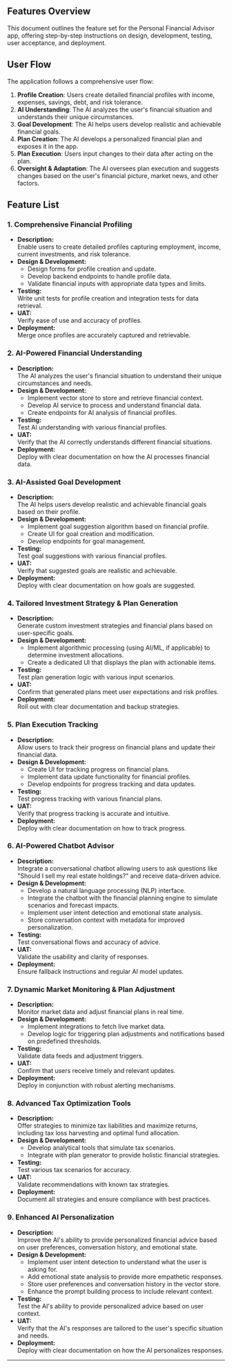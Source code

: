 ## Features Overview
This document outlines the feature set for the Personal Financial Advisor app, offering step-by-step instructions on design, development, testing, user acceptance, and deployment.

## User Flow
The application follows a comprehensive user flow:

1. **Profile Creation**: Users create detailed financial profiles with income, expenses, savings, debt, and risk tolerance.
2. **AI Understanding**: The AI analyzes the user's financial situation and understands their unique circumstances.
3. **Goal Development**: The AI helps users develop realistic and achievable financial goals.
4. **Plan Creation**: The AI develops a personalized financial plan and exposes it in the app.
5. **Plan Execution**: Users input changes to their data after acting on the plan.
6. **Oversight & Adaptation**: The AI oversees plan execution and suggests changes based on the user's financial picture, market news, and other factors.

## Feature List

### 1. Comprehensive Financial Profiling
- **Description:**  
  Enable users to create detailed profiles capturing employment, income, current investments, and risk tolerance.
- **Design & Development:**  
  - Design forms for profile creation and update.
  - Develop backend endpoints to handle profile data.
  - Validate financial inputs with appropriate data types and limits.
- **Testing:**  
  Write unit tests for profile creation and integration tests for data retrieval.
- **UAT:**  
  Verify ease of use and accuracy of profiles.
- **Deployment:**  
  Merge once profiles are accurately captured and retrievable.

### 2. AI-Powered Financial Understanding
- **Description:**  
  The AI analyzes the user's financial situation to understand their unique circumstances and needs.
- **Design & Development:**  
  - Implement vector store to store and retrieve financial context.
  - Develop AI service to process and understand financial data.
  - Create endpoints for AI analysis of financial profiles.
- **Testing:**  
  Test AI understanding with various financial profiles.
- **UAT:**  
  Verify that the AI correctly understands different financial situations.
- **Deployment:**  
  Deploy with clear documentation on how the AI processes financial data.

### 3. AI-Assisted Goal Development
- **Description:**  
  The AI helps users develop realistic and achievable financial goals based on their profile.
- **Design & Development:**  
  - Implement goal suggestion algorithm based on financial profile.
  - Create UI for goal creation and modification.
  - Develop endpoints for goal management.
- **Testing:**  
  Test goal suggestions with various financial profiles.
- **UAT:**  
  Verify that suggested goals are realistic and achievable.
- **Deployment:**  
  Deploy with clear documentation on how goals are suggested.

### 4. Tailored Investment Strategy & Plan Generation
- **Description:**  
  Generate custom investment strategies and financial plans based on user-specific goals.
- **Design & Development:**  
  - Implement algorithmic processing (using AI/ML, if applicable) to determine investment allocations.
  - Create a dedicated UI that displays the plan with actionable items.
- **Testing:**  
  Test plan generation logic with various input scenarios.
- **UAT:**  
  Confirm that generated plans meet user expectations and risk profiles.
- **Deployment:**  
  Roll out with clear documentation and backup strategies.

### 5. Plan Execution Tracking
- **Description:**  
  Allow users to track their progress on financial plans and update their financial data.
- **Design & Development:**  
  - Create UI for tracking progress on financial plans.
  - Implement data update functionality for financial profiles.
  - Develop endpoints for progress tracking and data updates.
- **Testing:**  
  Test progress tracking with various financial plans.
- **UAT:**  
  Verify that progress tracking is accurate and intuitive.
- **Deployment:**  
  Deploy with clear documentation on how to track progress.

### 6. AI-Powered Chatbot Advisor
- **Description:**  
  Integrate a conversational chatbot allowing users to ask questions like "Should I sell my real estate holdings?" and receive data-driven advice.
- **Design & Development:**  
  - Develop a natural language processing (NLP) interface.
  - Integrate the chatbot with the financial planning engine to simulate scenarios and forecast impacts.
  - Implement user intent detection and emotional state analysis.
  - Store conversation context with metadata for improved personalization.
- **Testing:**  
  Test conversational flows and accuracy of advice.
- **UAT:**  
  Validate the usability and clarity of responses.
- **Deployment:**  
  Ensure fallback instructions and regular AI model updates.

### 7. Dynamic Market Monitoring & Plan Adjustment
- **Description:**  
  Monitor market data and adjust financial plans in real time.
- **Design & Development:**  
  - Implement integrations to fetch live market data.
  - Develop logic for triggering plan adjustments and notifications based on predefined thresholds.
- **Testing:**  
  Validate data feeds and adjustment triggers.
- **UAT:**  
  Confirm that users receive timely and relevant updates.
- **Deployment:**  
  Deploy in conjunction with robust alerting mechanisms.

### 8. Advanced Tax Optimization Tools
- **Description:**  
  Offer strategies to minimize tax liabilities and maximize returns, including tax loss harvesting and optimal fund allocation.
- **Design & Development:**  
  - Develop analytical tools that simulate tax scenarios.
  - Integrate with plan generator to provide holistic financial strategies.
- **Testing:**  
  Test various tax scenarios for accuracy.
- **UAT:**  
  Validate recommendations with known tax strategies.
- **Deployment:**  
  Document all strategies and ensure compliance with best practices.

### 9. Enhanced AI Personalization
- **Description:**  
  Improve the AI's ability to provide personalized financial advice based on user preferences, conversation history, and emotional state.
- **Design & Development:**  
  - Implement user intent detection to understand what the user is asking for.
  - Add emotional state analysis to provide more empathetic responses.
  - Store user preferences and conversation history in the vector store.
  - Enhance the prompt building process to include relevant context.
- **Testing:**  
  Test the AI's ability to provide personalized advice based on user context.
- **UAT:**  
  Verify that the AI's responses are tailored to the user's specific situation and needs.
- **Deployment:**  
  Deploy with clear documentation on how the AI personalizes responses.

---